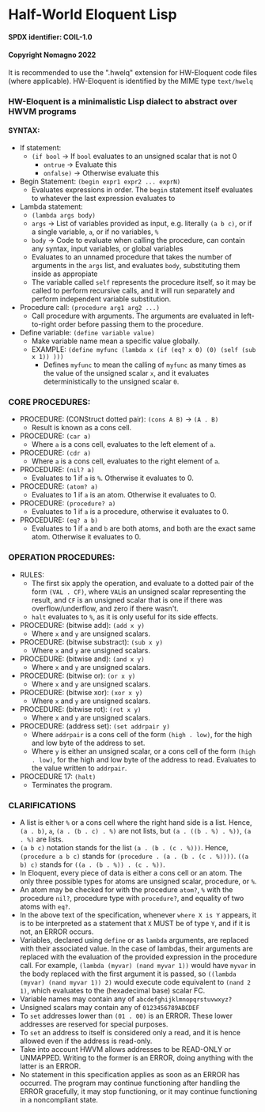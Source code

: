 # Half-World Eloquent Lisp
#### SPDX identifier: COIL-1.0
#### Copyright Nomagno 2022

It is recommended to use the ".hwelq" extension for HW-Eloquent code files (where applicable).
HW-Eloquent is identified by the MIME type `text/hwelq`

### HW-Eloquent is a minimalistic Lisp dialect to abstract over HWVM programs

#### SYNTAX:
- If statement:
  * `(if bool` -> If `bool` evaluates to an unsigned scalar that is not 0
    * `ontrue` -> Evaluate this
    * `onfalse)` -> Otherwise evaluate this
- Begin Statement: `(begin expr1 expr2 ... exprN)`
  * Evaluates expressions in order. The `begin` statement itself evaluates to whatever the last expression evaluates to
- Lambda statement:
  * `(lambda args body)`
  * `args` -> List of variables provided as input, e.g. literally `(a b c)`, or if a single variable, `a`, or if no variables, `%`
  * `body` -> Code to evaluate when calling the procedure, can contain any syntax, input variables, or global variables
  * Evaluates to an unnamed procedure that takes the number of arguments in the `args` list, and evaluates `body`, substituting them inside as appropiate
  * The variable called `self` represents the procedure itself, so it may be called to perform recursive calls, and it will run separately and perform independent variable substitution.
- Procedure call: `(procedure arg1 arg2 ...)`
  * Call procedure with arguments. The arguments are evaluated in left-to-right order before passing them to the procedure.
- Define variable: `(define variable value)`
  * Make variable name mean a specific value globally.
  * EXAMPLE: `(define myfunc (lambda x (if (eq? x 0) (0) (self (sub x 1)) )))`
    * Defines `myfunc` to mean the calling of `myfunc` as many times as the value of the unsigned scalar `x`, and it evaluates deterministically to the unsigned scalar `0`.

### CORE PROCEDURES:

- PROCEDURE: (CONStruct dotted pair): `(cons A B)` -> `(A . B)`
  * Result is known as a cons cell.
- PROCEDURE: `(car a)`
  * Where `a` is a cons cell, evaluates to the left element of `a`.
- PROCEDURE: `(cdr a)`
  * Where `a` is a cons cell, evaluates to the right element of `a`.
- PROCEDURE: `(nil? a)`
  * Evaluates to 1 if `a` is `%`. Otherwise it evaluates to 0.
- PROCEDURE: `(atom? a)`
  * Evaluates to 1 if `a` is an atom. Otherwise it evaluates to 0.
- PROCEDURE: `(procedure? a)`
  * Evaluates to 1 if `a` is a procedure, otherwise it evaluates to 0.
- PROCEDURE: `(eq? a b)`
  * Evaluates to 1 if `a` and `b` are both atoms, and both are the exact same atom. Otherwise it evaluates to 0.

### OPERATION PROCEDURES:
- RULES:
  * The first six apply the operation, and evaluate to a dotted pair of the form `(VAL . CF)`, where `VAL`is an unsigned scalar representing the result, and `CF` is an unsigned scalar that is one if there was overflow/underflow, and zero if there wasn't.
  * `halt` evaluates to `%`, as it is only useful for its side effects.
- PROCEDURE: (bitwise add): `(add x y)`
  * Where `x` and `y` are unsigned scalars.
- PROCEDURE: (bitwise substract): `(sub x y)`
  * Where `x` and `y` are unsigned scalars.
- PROCEDURE: (bitwise and): `(and x y)`
  * Where `x` and `y` are unsigned scalars.
- PROCEDURE: (bitwise or): `(or x y)`
  * Where `x` and `y` are unsigned scalars.
- PROCEDURE: (bitwise xor): `(xor x y)`
  * Where `x` and `y` are unsigned scalars.
- PROCEDURE: (bitwise rot): `(rot x y)`
  * Where `x` and `y` are unsigned scalars.
- PROCEDURE: (address set): `(set addrpair y)`
  * Where `addrpair` is a cons cell of the form `(high . low)`, for the high and low byte
    of the address to set.
  * Where `y` is either an unsigned scalar, or a cons cell of the form `(high . low)`,
    for the high and low byte of the address to read. Evaluates to the value written to `addrpair`.
- PROCEDURE 17: `(halt)`
  * Terminates the program.

### CLARIFICATIONS
- A list is either `%` or a cons cell where the right hand side is a list.
  Hence, `(a . b)`, `a`, `(a . (b . c) . %)` are not lists, but `(a . ((b . %) . %))`, `(a . %)` are lists.
- `(a b c)` notation stands for the list `(a . (b . (c . %)))`. Hence, `(procedure a b c)` stands for `(procedure . (a . (b . (c . %))))`. `((a b) c)` stands for `((a . (b . %)) . (c . %))`.
- In Eloquent, every piece of data is either a cons cell or an atom. The only three possible types for atoms are unsigned scalar, procedure, or `%`. 
- An atom may be checked for with the procedure `atom?`, `%` with the procedure `nil?`, procedure type with `procedure?`, and equality of two atoms with `eq?`.
- In the above text of the specification, whenever `where X is Y` appears, it is to be interpreted as a statement that `X` MUST be of type `Y`, and if it is not, an ERROR occurs.
- Variables, declared using `define` or as `lambda` arguments, are replaced with their associated value.
  In the case of lambdas, their arguments are replaced with the evaluation of the provided expression in the procedure call.
  For example, `(lambda (myvar) (nand myvar 1))` would have `myvar` in the body replaced with the first argument it is passed,
  so `((lambda (myvar) (nand myvar 1)) 2)` would execute code equivalent to `(nand 2 1)`, which evaluates to the (hexadecimal base) scalar FC.
- Variable names may contain any of `abcdefghijklmnopqrstuvwxyz?`
- Unsigned scalars may contain any of `0123456789ABCDEF`
- To `set` addresses lower than `(01 . 00)` is an ERROR. These lower addresses are reserved for special purposes.
- To `set` an address to itself is considered only a read, and it is hence allowed even if the address is read-only.
- Take into account HWVM allows addresses to be READ-ONLY or UNMAPPED. Writing to the former is an ERROR, doing anything with the latter is an ERROR.
- No statement in this specification applies as soon as an ERROR has occurred. The program may continue functioning after handling the ERROR gracefully, it may stop functioning, or it may continue functioning in a noncompliant state. 
